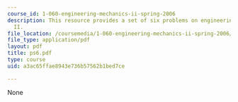 ```yaml
---
course_id: 1-060-engineering-mechanics-ii-spring-2006
description: This resource provides a set of six problems on engineering mechanics
  II.
file_location: /coursemedia/1-060-engineering-mechanics-ii-spring-2006/a3ac65ffae8943e736b57562b1bed7ce_ps6.pdf
file_type: application/pdf
layout: pdf
title: ps6.pdf
type: course
uid: a3ac65ffae8943e736b57562b1bed7ce

---
```

None